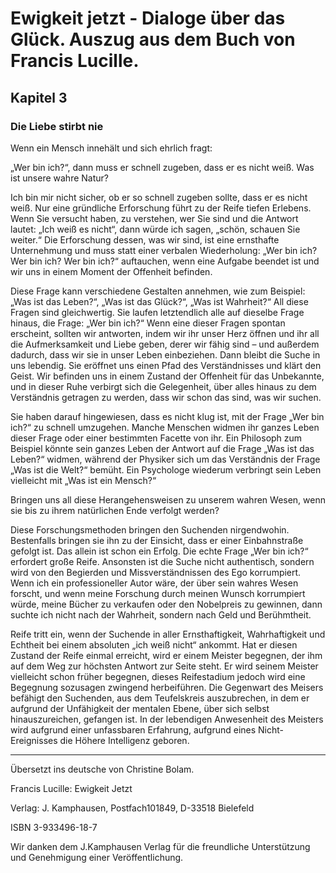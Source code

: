 # Ewigkeit jetzt - Dialoge über das Glück. Auszug aus dem Buch von Francis Lucille.

## Kapitel 3

### Die Liebe stirbt nie 

Wenn ein Mensch innehält und sich ehrlich fragt: 

„Wer bin ich?“, dann muss er schnell zugeben, dass er es nicht weiß. Was ist unsere wahre Natur?

Ich bin mir nicht sicher, ob er so schnell zugeben sollte, dass er es nicht weiß. Nur eine gründliche Erforschung führt zu der Reife tiefen Erlebens. Wenn Sie versucht haben, zu verstehen, wer Sie sind und die Antwort lautet: „Ich weiß es nicht“, dann würde ich sagen, „schön, schauen Sie weiter.“ Die Erforschung dessen, was wir sind, ist eine ernsthafte Unternehmung und muss statt einer verbalen Wiederholung: „Wer bin ich? Wer bin ich? Wer bin ich?“ auftauchen, wenn eine Aufgabe beendet ist und wir uns in einem Moment der Offenheit befinden. 

Diese Frage kann verschiedene Gestalten annehmen, wie zum Beispiel: „Was ist das Leben?“, „Was ist das Glück?“, „Was ist Wahrheit?“ All diese Fragen sind gleichwertig. Sie laufen letztendlich alle auf dieselbe Frage hinaus, die Frage: „Wer bin ich?“ Wenn eine dieser Fragen spontan erscheint, sollten wir antworten, indem wir ihr unser Herz öffnen und ihr all die Aufmerksamkeit und Liebe geben, derer wir fähig sind – und außerdem dadurch, dass wir sie in unser Leben einbeziehen. Dann bleibt die Suche in uns lebendig. Sie eröffnet uns einen Pfad des Verständnisses und klärt den Geist. Wir befinden uns in einem Zustand der Offenheit für das Unbekannte, und in dieser Ruhe verbirgt sich die Gelegenheit, über alles hinaus zu dem Verständnis getragen zu werden, dass wir schon das sind, was wir suchen. 

Sie haben darauf hingewiesen, dass es nicht klug ist, mit der Frage „Wer bin ich?“ zu schnell umzugehen. Manche Menschen widmen ihr ganzes Leben dieser Frage oder einer bestimmten Facette von ihr. Ein Philosoph zum Beispiel könnte sein ganzes Leben der Antwort auf die Frage „Was ist das Leben?“ widmen, während der Physiker sich um das Verständnis der Frage „Was ist die Welt?“ bemüht. Ein Psychologe wiederum verbringt sein Leben vielleicht mit „Was ist ein Mensch?“ 

Bringen uns all diese Herangehensweisen zu unserem wahren Wesen, wenn sie bis zu ihrem natürlichen Ende verfolgt werden?

Diese Forschungsmethoden bringen den Suchenden nirgendwohin. Bestenfalls bringen sie ihn zu der Einsicht, dass er einer Einbahnstraße gefolgt ist. Das allein ist schon ein Erfolg. Die echte Frage „Wer bin ich?“ erfordert große Reife. Ansonsten ist die Suche nicht authentisch, sondern wird von den Begierden und Missverständnissen des Ego korrumpiert. Wenn ich ein professioneller Autor wäre, der über sein wahres Wesen forscht, und wenn meine Forschung durch meinen Wunsch korrumpiert würde, meine Bücher zu verkaufen oder den Nobelpreis zu gewinnen, dann suchte ich nicht nach der Wahrheit, sondern nach Geld und Berühmtheit. 

Reife tritt ein, wenn der Suchende in aller Ernsthaftigkeit, Wahrhaftigkeit und Echtheit bei einem absoluten „ich weiß nicht“ ankommt. Hat er diesen Zustand der Reife einmal erreicht, wird er einem Meister begegnen, der ihm auf dem Weg zur höchsten Antwort zur Seite steht. Er wird seinem Meister vielleicht schon früher begegnen, dieses Reifestadium jedoch wird eine Begegnung sozusagen zwingend herbeiführen. Die Gegenwart des Meisers befähigt den Suchenden, aus dem Teufelskreis auszubrechen, in dem er aufgrund der Unfähigkeit der mentalen Ebene, über sich selbst hinauszureichen, gefangen ist. In der lebendigen Anwesenheit des Meisters wird aufgrund einer unfassbaren Erfahrung, aufgrund eines Nicht-Ereignisses die Höhere Intelligenz geboren.

* * *

Übersetzt ins deutsche von Christine Bolam. 

Francis Lucille: Ewigkeit Jetzt 

Verlag: J. Kamphausen, Postfach101849, D-33518 Bielefeld 

ISBN 3-933496-18-7 

Wir danken dem J.Kamphausen Verlag für die freundliche Unterstützung und Genehmigung einer Veröffentlichung.
